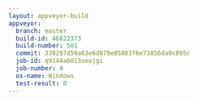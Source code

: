 ```yaml
---
layout: appveyor-build
appveyor:
  branch: master
  build-id: 46822373
  build-number: 501
  commit: 338297d50a63e6d879e85003f6e73856da0c895c
  job-id: q9144a6013oeojgi
  job-number: 4
  os-name: Windows
  test-result: 0
---
```

